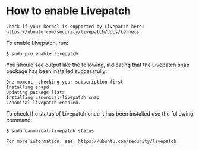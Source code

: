 # How to enable Livepatch

```{important}
Check if your kernel is supported by Livepatch here: 
https://ubuntu.com/security/livepatch/docs/kernels
```

To enable Livepatch, run:

```console
$ sudo pro enable livepatch
```

You should see output like the following, indicating that the Livepatch snap
package has been installed successfully:

```
One moment, checking your subscription first
Installing snapd
Updating package lists
Installing canonical-livepatch snap
Canonical livepatch enabled.
```

To check the status of Livepatch once it has been installed use the following
command:

```console
$ sudo canonical-livepatch status
```

```{seealso}
For more information, see: https://ubuntu.com/security/livepatch
```
